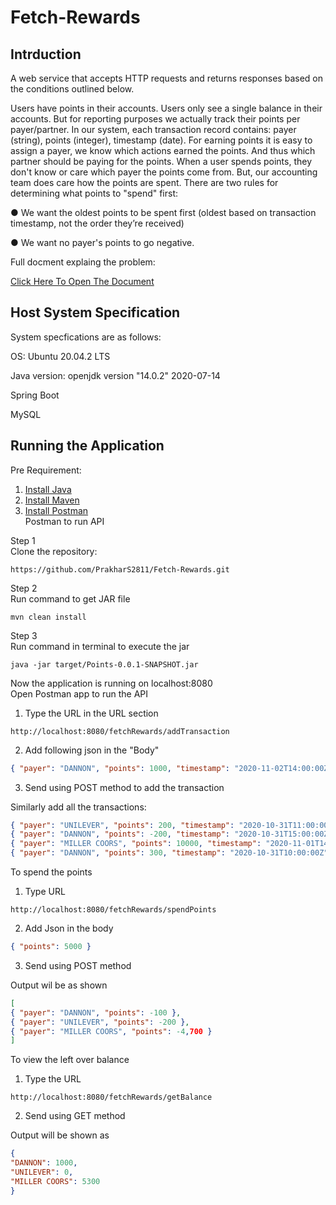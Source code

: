 # Fetch-Rewards
## Intrduction
A web service that accepts HTTP requests and returns responses based on the conditions outlined below.

Users have points in their accounts. Users only see a single balance in their accounts. But for reporting purposes we actually track their
points per payer/partner. In our system, each transaction record contains: payer (string), points (integer), timestamp (date).
For earning points it is easy to assign a payer, we know which actions earned the points. And thus which partner should be paying for the points.
When a user spends points, they don't know or care which payer the points come from. But, our accounting team does care how the points are
spent. There are two rules for determining what points to "spend" first:

● We want the oldest points to be spent first (oldest based on transaction timestamp, not the order they’re received)  

● We want no payer's points to go negative.

Full docment explaing the problem:  

[Click Here To Open The Document](https://fetch-hiring.s3.us-east-1.amazonaws.com/points.pdf)  


## Host System Specification
System specfications are as follows:  

OS: Ubuntu 20.04.2 LTS  

Java version: openjdk version "14.0.2" 2020-07-14  

Spring Boot  

MySQL  


## Running the Application
Pre Requirement:  


1. [Install Java](https://www.java.com/en/download/)    
3. [Install Maven](https://maven.apache.org/download.cgi)      
5. [Install Postman](https://www.postman.com/downloads/)  
    Postman to run API


Step 1  
Clone the repository:  
```
https://github.com/PrakharS2811/Fetch-Rewards.git
```   
Step 2   
Run command to get JAR file
```
mvn clean install
```  
Step 3  
Run command in terminal to execute the jar  
```
java -jar target/Points-0.0.1-SNAPSHOT.jar
```

Now the application is running on localhost:8080  
Open Postman app to run the API  


1. Type the URL in the URL section
```
http://localhost:8080/fetchRewards/addTransaction
```
2. Add following json in the "Body"
```json
{ "payer": "DANNON", "points": 1000, "timestamp": "2020-11-02T14:00:00Z" }
```
3. Send using POST method to add the transaction   

Similarly add all the transactions:
```json
{ "payer": "UNILEVER", "points": 200, "timestamp": "2020-10-31T11:00:00Z" }
{ "payer": "DANNON", "points": -200, "timestamp": "2020-10-31T15:00:00Z" }
{ "payer": "MILLER COORS", "points": 10000, "timestamp": "2020-11-01T14:00:00Z" }
{ "payer": "DANNON", "points": 300, "timestamp": "2020-10-31T10:00:00Z" }
```

To spend the points  
1. Type URL
```
http://localhost:8080/fetchRewards/spendPoints
```
2. Add Json in the body
```json
{ "points": 5000 }
```
3. Send using POST method  

Output wil be as shown  
```json
[
{ "payer": "DANNON", "points": -100 },
{ "payer": "UNILEVER", "points": -200 },
{ "payer": "MILLER COORS", "points": -4,700 }
]
```
      
To view the left over balance
1. Type the URL 
```
http://localhost:8080/fetchRewards/getBalance
```
2. Send using GET method  

Output will be shown as  
```json
{
"DANNON": 1000,
"UNILEVER": 0,
"MILLER COORS": 5300
}
```
